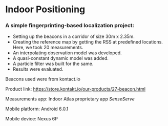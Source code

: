 # Indoor Positioning

### A simple fingerprinting-based localization project:

- Setting up the beacons in a corridor of size 30m x 2.35m. 
- Creating the reference map by getting the RSS at predefined locations. Here, we took 20 measurements.
- An interpolating observation model was developed.
- A quasi-constant dynamic model was added.
- A particle filter was built for the same.
- Results were evaluated.

Beacons used were from kontact.io

Product link: https://store.kontakt.io/our-products/27-beacon.html

Measurements app: Indoor Atlas proprietary app *SenseServe*

Mobile platform: Android 6.0.1

Mobile device: Nexus 6P

